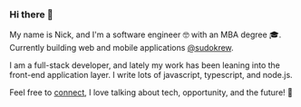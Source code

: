 ### Hi there 👋

My name is Nick, and I'm a software engineer :nerd_face: with an MBA degree :mortar_board:. Currently building web and mobile applications [@sudokrew](https://www.sudokrew.com/).

I am a full-stack developer, and lately my work has been leaning into the front-end application layer. I write lots of javascript, typescript, and node.js.

Feel free to [connect](https://www.linkedin.com/in/nicholas-gambino/), I love talking about tech, opportunity, and the future! :rocket:

<!--
**gambinish/gambinish** is a ✨ _special_ ✨ repository because its `README.md` (this file) appears on your GitHub profile.

Here are some ideas to get you started:

- 🔭 I’m currently working on ...
- 🌱 I’m currently learning ...
- 👯 I’m looking to collaborate on ...
- 🤔 I’m looking for help with ...
- 💬 Ask me about ...
- 📫 How to reach me: ...
- 😄 Pronouns: ...
- ⚡ Fun fact: ...
-->
